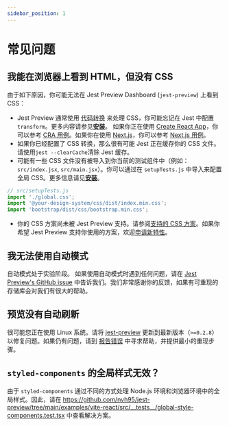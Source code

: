 ```yaml
---
sidebar_position: 1
---
```


# 常见问题

## 我能在浏览器上看到 HTML，但没有 CSS

由于如下原因，你可能无法在 Jest Preview Dashboard (`jest-preview`) 上看到 CSS：

- Jest Preview 通常使用 [代码转换](https://jestjs.io/docs/code-transformation) 来处理 CSS，你可能忘记在 Jest 中配置 `transform`。更多内容请参见[**安装**](/docs/getting-started/installation)。 如果你正在使用 [Create React App](https://create-react-app.dev/)，你可以参考 [CRA 用例](/docs/examples/create-react-app)。如果你在使用 [Next.js](https://nextjs.org/)，你可以参考 [Next.js 用例](https://www.jest-preview.com/docs/examples/nextjs)。
- 如果你已经配置了 CSS 转换，那么很有可能 Jest 正在缓存你的 CSS 文件。请使用`jest --clearCache`清除 Jest 缓存。
- 可能有一些 CSS 文件没有被导入到你当前的测试组件中（例如：`src/index.jsx`, `src/main.jsx`）。你可以通过在 `setupTests.js` 中导入来配置全局 CSS。更多信息请见[**安装**](/docs/getting-started/installation#4-可选配置全局-css)。

```js
// src/setupTests.js
import './global.css';
import '@your-design-system/css/dist/index.min.css';
import 'bootstrap/dist/css/bootstrap.min.css';
```

- 你的 CSS 方案尚未被 Jest Preview 支持。请参阅[支持的 CSS 方案](/docs/getting-started/intro#特性)。如果你希望 Jest Preview 支持你使用的方案，欢迎[申请新特性](https://github.com/nvh95/jest-preview/issues/new?assignees=&labels=&template=feature_request.md&title=)。

## 我无法使用自动模式

自动模式处于实验阶段。 如果使用自动模式时遇到任何问题，请在 [Jest Preview's GitHub issue](https://github.com/nvh95/jest-preview/issues/new?assignees=&labels=&template=bug_report.md&title=) 中告诉我们。我们非常感谢你的反馈，如果有可重现的存储库会对我们有很大的帮助。

## 预览没有自动刷新

很可能您正在使用 Linux 系统。请将 [jest-preview](https://www.npmjs.com/package/jest-preview) 更新到最新版本（`>=0.2.8`）以修复问题。如果仍有问题，请到 [报告错误](https://github.com/nvh95/jest-preview/issues/new?assignees=&labels=bug&template=bug_report.md&title=) 中寻求帮助，并提供最小的重现步骤。

## `styled-components` 的全局样式无效？

由于 `styled-components` 通过不同的方式处理 Node.js 环境和浏览器环境中的全局样式。因此，请在 <https://github.com/nvh95/jest-preview/tree/main/examples/vite-react/src/__tests__/global-style-components.test.tsx> 中查看解决方案。
